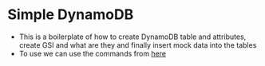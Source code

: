 # Simple DynamoDB

- This is a boilerplate of how to create DynamoDB table and attributes, create GSI and what are they and finally insert mock data into the tables
- To use we can use the commands from [here](/S3_IAM/Basic/README.md)